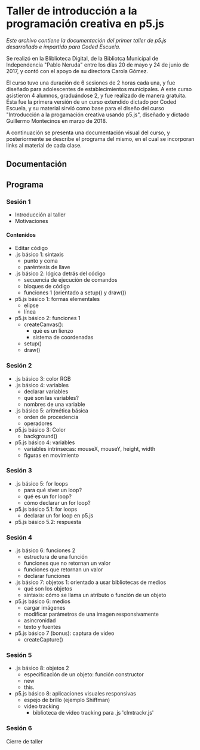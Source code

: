 # Taller de introducción a la programación creativa en p5.js
*Este archivo contiene la documentación del primer taller de p5.js desarrollado e impartido para Coded Escuela.*

Se realizó en la Bliblioteca Digital, de la Bibliotca Municipal de Independencia "Pablo Neruda" entre los días 20 de mayo y 24 de junio de 2017, y contó con el apoyo de su directora Carola Gómez.

El curso tuvo una duración de 6 sesiones de 2 horas cada una, y fue diseñado para adolescentes de establecimientos municipales. A este curso asistieron 4 alumnos, graduándose 2, y fue realizado de manera gratuita. Ésta fue la primera versión de un curso extendido dictado por Coded Escuela, y su material sirvió como base para el diseño del curso "Introducción a la progamación creativa usando p5.js", diseñado y dictado Guillermo Montecinos en marzo de 2018.

A continuación se presenta una documentación visual del curso, y posteriormente se describe el programa del mismo, en el cual se incorporan links al material de cada clase.

## Documentación

## Programa
### Sesión 1

  - Introducción al taller
  - Motivaciones

#### Contenidos

  - Editar código
  - .js básico 1: sintaxis
    - punto y coma
    - paréntesis de llave
  - .js básico 2: lógica detrás del código
    - secuencia de ejecución de comandos
    - bloques de código
    - funciones 1 (orientado a setup() y draw())
  - p5.js básico 1: formas elementales
    - elipse
    - línea
  - p5.js básico 2: funciones 1
    - createCanvas():
      - qué es un lienzo
      - sistema de coordenadas
    - setup()
    - draw()

### Sesión 2

  - .js básico 3: color RGB
  - .js básico 4: variables
    - declarar variables
    - qué son las variables?
    - nombres de una variable
  - .js básico 5: aritmética básica
    - orden de procedencia
    - operadores
  - p5.js básico 3: Color
    - background()
  - p5.js básico 4: variables
    - variables intrínsecas: mouseX, mouseY, height, width
    - figuras en movimiento

### Sesión 3

  - .js básico 5: for loops
    - para qué siver un loop?
    - qué es un for loop?
    - cómo declarar un for loop?
  - p5.js básico 5.1: for loops
    - declarar un for loop en p5.js
  - p5.js básico 5.2: respuesta

### Sesión 4

  - .js básico 6: funciones 2
    - estructura de una función
    - funciones que no retornan un valor
    - funciones que retornan un valor
    - declarar funciones
  - .js básico 7: objetos 1: orientado a usar bibliotecas de medios
    - qué son los objetos
    - sintaxis: cómo se llama un atributo o función de un objeto
  - p5.js básico 6: medios
    - cargar imágenes
    - modificar parámetros de una imagen responsivamente
    - asincronidad
    - texto y fuentes
  - p5.js básico 7 (bonus): captura de video
    - createCapture()

### Sesión 5

  - .js básico 8: objetos 2
    - especificación de un objeto: función constructor
    - new
    - this.
  - p5.js básico 8: aplicaciones visuales responsivas
    - espejo de brillo (ejemplo Shiffman)
    - video tracking
      - biblioteca de video tracking para .js 'clmtrackr.js'

### Sesión 6
Cierre de taller
